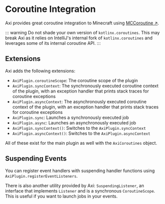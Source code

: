 # Coroutine Integration

Axi provides great coroutine integration to Minecraft
using [MCCoroutine ↗](https://github.com/Shynixn/MCCoroutine).

::: warning
Do not shade your own version of `kotlinx.coroutines`. This
may break Axi as it relies on IntelliJ's internal fork of
`kotlinx.coroutines` and leverages some of its internal
coroutine API.
:::

## Extensions

Axi adds the following extensions:

- `AxiPlugin.coroutineScope`: The coroutine scope of the
  plugin
- `AxiPlugin.syncContext`: The synchronously executed
  coroutine
  context of the plugin, with an exception handler that
  prints
  stack traces for coroutine exceptions
- `AxiPlugin.asyncContext`: The asynchronously executed
  coroutine
  context of the plugin, with an exception handler that
  prints
  stack traces for coroutine exceptions
- `AxiPlugin.sync`: Launches a synchronously executed job
- `AxiPlugin.async`: Launches an asynchronously executed job
- `AxiPlugin.syncContext()`: Switches to the
  `AxiPlugin.syncContext`
- `AxiPlugin.asyncContext()`: Switches to the
  `AxiPlugin.asyncContext`

All of these exist for the main plugin as well with the 
`AxiCoroutines` object.

## Suspending Events

You can register event handlers with suspending handler
functions using
`AxiPlugin.registerEventListeners`.

There is also another utility provided by Axi:
`SuspendingListener`, an interface that implements `Listener` 
and is a synchronous `CoroutineScope`. This is useful if you 
want to launch jobs in your events.
